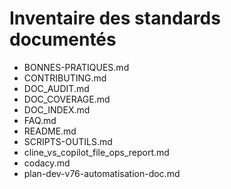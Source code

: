 # Inventaire des standards documentés

- BONNES-PRATIQUES.md
- CONTRIBUTING.md
- DOC_AUDIT.md
- DOC_COVERAGE.md
- DOC_INDEX.md
- FAQ.md
- README.md
- SCRIPTS-OUTILS.md
- cline_vs_copilot_file_ops_report.md
- codacy.md
- plan-dev-v76-automatisation-doc.md

